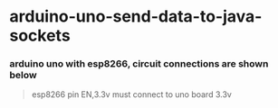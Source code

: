 # arduino-uno-send-data-to-java-sockets

### arduino uno with esp8266, circuit connections are shown below ###
>esp8266 pin EN,3.3v must connect to uno board 3.3v
>

